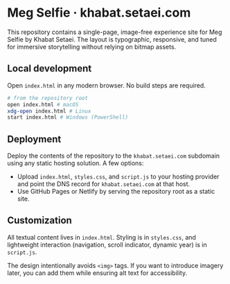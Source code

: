 # Meg Selfie · khabat.setaei.com

This repository contains a single-page, image-free experience site for Meg Selfie by Khabat Setaei. The layout is typographic, responsive, and tuned for immersive storytelling without relying on bitmap assets.

## Local development

Open `index.html` in any modern browser. No build steps are required.

```bash
# from the repository root
open index.html # macOS
xdg-open index.html # Linux
start index.html # Windows (PowerShell)
```

## Deployment

Deploy the contents of the repository to the `khabat.setaei.com` subdomain using any static hosting solution. A few options:

- Upload `index.html`, `styles.css`, and `script.js` to your hosting provider and point the DNS record for `khabat.setaei.com` at that host.
- Use GitHub Pages or Netlify by serving the repository root as a static site.

## Customization

All textual content lives in `index.html`. Styling is in `styles.css`, and lightweight interaction (navigation, scroll indicator, dynamic year) is in `script.js`.

The design intentionally avoids `<img>` tags. If you want to introduce imagery later, you can add them while ensuring alt text for accessibility.
